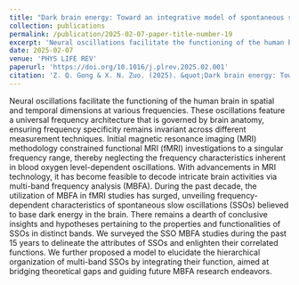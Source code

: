 ```yaml
---
title: "Dark brain energy: Toward an integrative model of spontaneous slow oscillations"
collection: publications
permalink: /publication/2025-02-07-paper-title-number-19
excerpt: 'Neural oscillations facilitate the functioning of the human brain in spatial and temporal dimensions at various frequencies. These oscillations feature a universal frequency architecture that is governed by brain anatomy, ensuring frequency specificity remains invariant across different measurement techniques. Initial magnetic resonance imaging (MRI) methodology constrained functional MRI (fMRI) investigations to a singular frequency range, thereby neglecting the frequency characteristics inherent in blood oxygen level-dependent oscillations. With advancements in MRI technology, it has become feasible to decode intricate brain activities via multi-band frequency analysis (MBFA). During the past decade, the utilization of MBFA in fMRI studies has surged, unveiling frequency-dependent characteristics of spontaneous slow oscillations (SSOs) believed to base dark energy in the brain. There remains a dearth of conclusive insights and hypotheses pertaining to the properties and functionalities of SSOs in distinct bands. We surveyed the SSO MBFA studies during the past 15 years to delineate the attributes of SSOs and enlighten their correlated functions. We further proposed a model to elucidate the hierarchical organization of multi-band SSOs by integrating their function, aimed at bridging theoretical gaps and guiding future MBFA research endeavors. '
date: 2025-02-07
venue: 'PHYS LIFE REV'
paperurl: 'https://doi.org/10.1016/j.plrev.2025.02.001'
citation: 'Z. Q. Gong & X. N. Zuo. (2025). &quot;Dark brain energy: Toward an integrative model of spontaneous slow oscillations.&quot; <i>Physics of Life Reviews</i>, 52:578–597.'
---
```

Neural oscillations facilitate the functioning of the human brain in spatial and temporal dimensions at various frequencies. These oscillations feature a universal frequency architecture that is governed by brain anatomy, ensuring frequency specificity remains invariant across different measurement techniques. Initial magnetic resonance imaging (MRI) methodology constrained functional MRI (fMRI) investigations to a singular frequency range, thereby neglecting the frequency characteristics inherent in blood oxygen level-dependent oscillations. With advancements in MRI technology, it has become feasible to decode intricate brain activities via multi-band frequency analysis (MBFA). During the past decade, the utilization of MBFA in fMRI studies has surged, unveiling frequency-dependent characteristics of spontaneous slow oscillations (SSOs) believed to base dark energy in the brain. There remains a dearth of conclusive insights and hypotheses pertaining to the properties and functionalities of SSOs in distinct bands. We surveyed the SSO MBFA studies during the past 15 years to delineate the attributes of SSOs and enlighten their correlated functions. We further proposed a model to elucidate the hierarchical organization of multi-band SSOs by integrating their function, aimed at bridging theoretical gaps and guiding future MBFA research endeavors.
